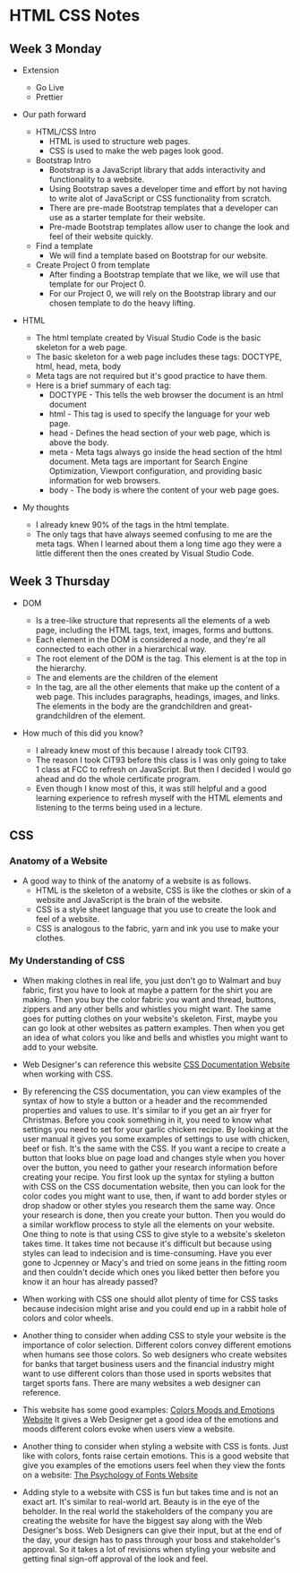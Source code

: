 # HTML CSS Notes

## Week 3 Monday

- Extension
    - Go Live
    - Prettier
- Our path forward
    - HTML/CSS Intro
        - HTML is used to structure web pages.
        - CSS is used to make the web pages look good.
    - Bootstrap Intro
        - Bootstrap is a JavaScript library that adds interactivity and functionality to a website.
        - Using Bootstrap saves a developer time and effort by not having to write alot of JavaScript or CSS functionality from scratch.
        - There are pre-made Bootstrap templates that a developer can use as a starter template for their website.
        - Pre-made Bootstrap templates allow user to change the look and feel of their website quickly.
    - Find a template
        - We will find a template based on Bootstrap for our website.
    - Create Project 0 from template
        - After finding a Bootstrap template that we like, we will use that template for our Project 0.
        - For our Project 0, we will rely on the Bootstrap library and our chosen template to do the heavy lifting.
- HTML
    - The html template created by Visual Studio Code is the basic skeleton for a web page.
    - The basic skeleton for a web page includes these tags: DOCTYPE, html, head, meta, body
    - Meta tags are not required but it's good practice to have them.
    - Here is a brief summary of each tag:
        - DOCTYPE - This tells the web browser the document is an html document
        - html - This tag is used to specify the language for your web page.
        - head - Defines the head section of your web page, which is above the body.
        - meta - Meta tags always go inside the head section of the html document. Meta tags are important for Search Engine Optimization, Viewport configuration, and providing basic information for web browsers.
        - body - The body is where the content of your web page goes.

- My thoughts
    - I already knew 90% of the tags in the html template.
    - The only tags that have always seemed confusing to me are the meta tags. When I learned about them a long time ago they were a little different then the ones created by Visual Studio Code.

## Week 3 Thursday

- DOM
    - Is a tree-like structure that represents all the elements of a web page, including the HTML tags, text, images, forms and buttons. 
    - Each element in the DOM is considered a node, and they're all connected to each other in a hierarchical way.
    - The root element of the DOM is the <html> tag. This element is at the top in the hierarchy.
    - The <head> and <body> elements are the children of the <html> element
    - In the <body> tag, are all the other elements that make up the content of a web page.
      This includes paragraphs, headings, images, and links. The elements in the body are the grandchildren and great-grandchildren of the <html> element.

- How much of this did you know?
    - I already knew most of this because I already took CIT93. 
    - The reason I took CIT93 before this class is I was only going to take 1 class at FCC to refresh on JavaScript.
      But then I decided I would go ahead and do the whole certificate program.
    - Even though I know most of this, it was still helpful and a good learning experience to refresh myself with the HTML elements and listening to the terms being used in a lecture.
      
## CSS

### Anatomy of a Website

- A good way to think of the anatomy of a website is as follows.
    - HTML is the skeleton of a website, CSS is like the clothes or skin of a website and JavaScript is the brain of the website. 
    - CSS is a style sheet language that you use to create the look and feel of a website. 
    - CSS is analogous to the fabric, yarn and ink you use to make your clothes.

### My Understanding of CSS

- When making clothes in real life, you just don't go to Walmart and buy fabric, first you have to look at maybe a pattern for the shirt you are making. Then you buy the color fabric you want and thread, buttons, zippers and any other bells and whistles you might want. The same goes for putting clothes on your website's skeleton. First, maybe you can go look at other websites as pattern examples. Then when you get an idea of what colors you like and bells and whistles you might want to add to your website.

- Web Designer's can reference this website [CSS Documentation Website](https://developer.mozilla.org/en-US/docs/Learn/CSS) when working with CSS.

- By referencing the CSS documentation, you can view examples of the syntax of how to style a button or a header and the recommended properties and values to use. It's similar to if you get an air fryer for Christmas. Before you cook something in it, you need to know what settings you need to set for your garlic chicken recipe. By looking at the user manual it gives you some examples of settings to use with chicken, beef or fish. It's the same with the CSS. If you want a recipe to create a button that looks blue on page load and changes style when you hover over the button, you need to gather your research information before creating your recipe. You first look up the syntax for styling a button with CSS on the CSS documentation website, then you can look for the color codes you might want to use, then, if want to add border styles or drop shadow or other styles you research them the same way. Once your research is done, then you create your button. Then you would do a similar workflow process to style all the elements on your website. One thing to note is that using CSS to give style to a website's skeleton takes time. It takes time not because it's difficult but because using styles can lead to indecision and is time-consuming. Have you ever gone to Jcpenney or Macy's and tried on some jeans in the fitting room and then couldn't decide which ones you liked better then before you know it an hour has already passed?

- When working with CSS one should allot plenty of time for CSS tasks because indecision might arise and you could end up in a rabbit hole of colors and color wheels.

- Another thing to consider when adding CSS to style your website is the importance of color selection. Different colors convey different emotions when humans see those colors. So web designers who create websites for banks that target business users and the financial industry might want to use different colors than those used in sports websites that target sports fans. There are many websites a web designer can reference.

- This website has some good examples: [Colors Moods and Emotions Website](https://254-online.com/colours-and-the-moods-they-invoke) It gives a Web Designer get a good idea of the emotions and moods different colors evoke when users view a website.

- Another thing to consider when styling a website with CSS is fonts. Just like with colors, fonts raise certain emotions. This is a good website that give you examples of the emotions users feel when they view the fonts on a website: [The Psychology of Fonts Website](https://elements.envato.com/learn/the-psychology-of-fonts-fonts-that-evoke-emotion) 

- Adding style to a website with CSS is fun but takes time and is not an exact art.  It's similar to real-world art. Beauty is in the eye of the beholder. In the real world the stakeholders of the company you are creating the website for have the biggest say along with the Web Designer's boss. Web Designers can give their input, but at the end of the day, your design has to pass through your boss and stakeholder's approval. So it takes a lot of revisions when styling your website and getting final sign-off approval of the look and feel.
